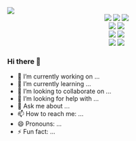 <!--header-->
<img src='https://capsule-render.vercel.app/api?type=waving&height=200&color=gradient&text=Hello!%20%20Yuna%20GitHub!&textBg=false&fontAlign=50&descAlign=60'/>

<!--icon-->
<div align="center">
	<img src="https://img.shields.io/badge/Python-3776AB?style=flat&logo=Python&logoColor=white" />
	<img src="https://img.shields.io/badge/HTML5-E34F26?style=flat&logo=HTML5&logoColor=white" />
	<img src="https://img.shields.io/badge/CSS3-1572B6?style=flat&logo=CSS3&logoColor=white" />
	<br>
	<img src="https://img.shields.io/badge/Tensorflow-FF6F00?style=flat&logo=Tensorflow&logoColor=white" />
	<img src="https://img.shields.io/badge/scikitlearn-F7931E?style=flat&logo=scikitlearn&logoColor=white" />
	<br>
	<img src="https://img.shields.io/badge/MariaDB-003545?style=flat&logo=MariaDB&logoColor=white" />
 	<img src="https://img.shields.io/badge/MySQL-4479A1?style=flat&logo=MySQL&logoColor=white" />	
	<br>
	<img src="https://img.shields.io/badge/Tableau-E97627?style=flat&logo=Tableau&logoColor=white" />
	<img src="https://img.shields.io/badge/amazonaws-232F3E?style=flat&logo=amazonaws&logoColor=white" />
</div>


### Hi there 👋

- 🔭 I’m currently working on ...
- 🌱 I’m currently learning ...
- 👯 I’m looking to collaborate on ...
- 🤔 I’m looking for help with ...
- 💬 Ask me about ...
- 📫 How to reach me: ...
- 😄 Pronouns: ...
- ⚡ Fun fact: ...




